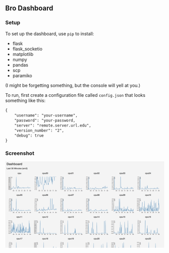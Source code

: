 ## Bro Dashboard

### Setup 

To set up the dashboard, use `pip` to install:
- flask
- flask_socketio
- matplotlib
- numpy
- pandas
- scp
- paramiko

(I might be forgetting something, but the console will yell at you.)

To run, first create a configuration file called `config.json` that looks something like this:

```
{
	"username": "your-username",
	"password": "your-password,
	"server": "remote.server.url.edu",
	"version_number": "2",
	"debug": true
}
```

### Screenshot

![screenshot](https://raw.githubusercontent.com/UVA-High-Speed-Networks/network-monitoring-dashboard/master/dashboard-screenshot.png)